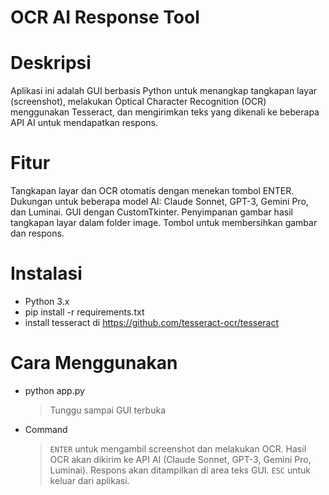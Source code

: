 # OCR AI Response Tool
# Deskripsi
Aplikasi ini adalah GUI berbasis Python untuk menangkap tangkapan layar (screenshot), melakukan Optical Character Recognition (OCR) menggunakan Tesseract, dan mengirimkan teks yang dikenali ke beberapa API AI untuk mendapatkan respons.

# Fitur
Tangkapan layar dan OCR otomatis dengan menekan tombol ENTER.
Dukungan untuk beberapa model AI: Claude Sonnet, GPT-3, Gemini Pro, dan Luminai.
GUI dengan CustomTkinter.
Penyimpanan gambar hasil tangkapan layar dalam folder image.
Tombol untuk membersihkan gambar dan respons.

# Instalasi
- Python 3.x
- pip install -r requirements.txt
- install tesseract di https://github.com/tesseract-ocr/tesseract

# Cara Menggunakan
- python app.py
  > Tunggu sampai GUI terbuka
- Command
  > `ENTER` untuk mengambil screenshot dan melakukan OCR.
    > Hasil OCR akan dikirim ke API AI (Claude Sonnet, GPT-3, Gemini Pro, Luminai).
    > Respons akan ditampilkan di area teks GUI.
  > `ESC` untuk keluar dari aplikasi.
